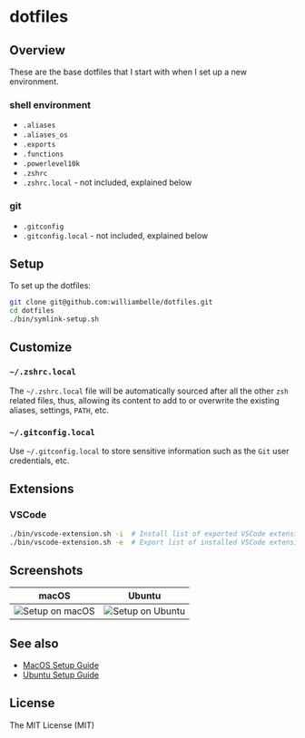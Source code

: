# dotfiles

## Overview

These are the base dotfiles that I start with when I set up a new environment.

### shell environment

* `.aliases`
* `.aliases_os`
* `.exports`
* `.functions`
* `.powerlevel10k`
* `.zshrc`
* `.zshrc.local` - not included, explained below

### git

* `.gitconfig`
* `.gitconfig.local` - not included, explained below

## Setup

To set up the dotfiles:

```bash
git clone git@github.com:williambelle/dotfiles.git
cd dotfiles
./bin/symlink-setup.sh
```

## Customize

### `~/.zshrc.local`

The `~/.zshrc.local` file will be automatically sourced after all the other
`zsh` related files, thus, allowing its content to add to or overwrite the
existing aliases, settings, `PATH`, etc.

### `~/.gitconfig.local`

Use `~/.gitconfig.local` to store sensitive information such as the `Git`
user credentials, etc.

## Extensions

### VSCode

```bash
./bin/vscode-extension.sh -i  # Install list of exported VSCode extensions
./bin/vscode-extension.sh -e  # Export list of installed VSCode extensions
```

## Screenshots

|  macOS                         |  Ubuntu                          |
|--------------------------------|----------------------------------|
| ![Setup on macOS][setup macos] | ![Setup on Ubuntu][setup ubuntu] |

## See also

* [MacOS Setup Guide][setup macos guide]
* [Ubuntu Setup Guide][setup ubuntu guide]

## License

The MIT License (MIT)

[setup macos]: https://raw.github.com/williambelle/dotfiles/master/docs/screenshots/macos.png
[setup ubuntu]: https://raw.github.com/williambelle/dotfiles/master/docs/screenshots/ubuntu.png
[setup macos guide]: https://sourabhbajaj.com/mac-setup/
[setup ubuntu guide]: https://innovativeinnovation.github.io/ubuntu-setup/
